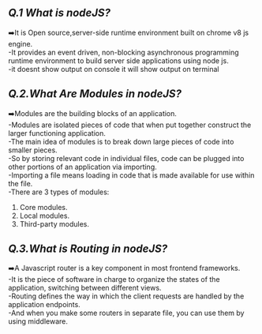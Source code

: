 ## ***Q.1 What is nodeJS?***

➡️It is Open source,server-side runtime environment built on chrome v8 js engine.\
-It provides an event driven, non-blocking asynchronous programming runtime environment to build server side applications using node js.\
-it doesnt show output on console it will show output on terminal

## ***Q.2.What Are Modules in nodeJS?***

➡️Modules are the building blocks of an application.\
-Modules are isolated pieces of code that when put together construct the larger functioning application.\
-The main idea of modules is to break down large pieces of code into smaller pieces. \
-So by storing relevant code in individual files, code can be plugged into other portions of an application via importing. \
-Importing a file means loading in code that is made available for use within the file.\
-There are 3 types of modules:
1. Core modules.
2. Local modules.
3. Third-party modules.

## ***Q.3.What is Routing in nodeJS?***

➡️A Javascript router is a key component in most frontend frameworks.\
-It is the piece of software in charge to organize the states of the application, switching between different views.\
-Routing defines the way in which the client requests are handled by the application endpoints.\
-And when you make some routers in separate file, you can use them by using middleware.
